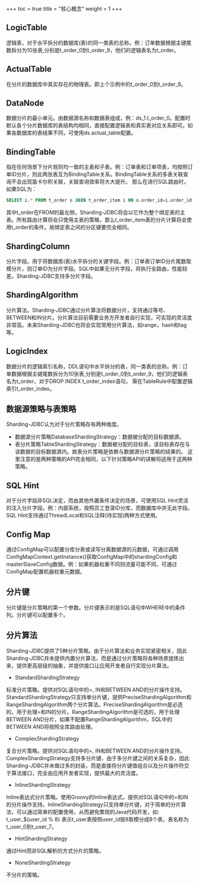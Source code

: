 +++
toc = true
title = "核心概念"
weight = 1
+++


## LogicTable
逻辑表，对于水平拆分的数据库(表)的同一类表的总称。例：订单数据根据主键尾数拆分为10张表,分别是t_order_0到t_order_9，他们的逻辑表名为t_order。

## ActualTable
在分片的数据库中真实存在的物理表。即上个示例中的t_order_0到t_order_9。

## DataNode
数据分片的最小单元。由数据源名称和数据表组成，例：ds_1.t_order_0。配置时默认各个分片数据库的表结构均相同，直接配置逻辑表和真实表对应关系即可。如果各数据库的表结果不同，可使用ds.actual_table配置。

## BindingTable
指在任何场景下分片规则均一致的主表和子表。例：订单表和订单项表，均按照订单ID分片，则此两张表互为BindingTable关系。BindingTable关系的多表关联查询不会出现笛卡尔积关联，关联查询效率将大大提升。
那么在进行SQL路由时，如果SQL为：
```sql
SELECT i.* FROM t_order o JOIN t_order_item i ON o.order_id=i.order_id WHERE o.user_id=? AND o.order_id=?
```
其中t_order在FROM的最左侧，Sharding-JDBC将会以它作为整个绑定表的主表。所有路由计算将会只使用主表的策略，那么t_order_item表的分片计算将会使用t_order的条件。故绑定表之间的分区键要完全相同。

## ShardingColumn
分片字段。用于将数据库(表)水平拆分的关键字段。例：订单表订单ID分片尾数取模分片，则订单ID为分片字段。SQL中如果无分片字段，将执行全路由，性能较差。Sharding-JDBC支持多分片字段。

## ShardingAlgorithm
分片算法。Sharding-JDBC通过分片算法将数据分片，支持通过等号、BETWEEN和IN分片。分片算法目前需要业务方开发者自行实现，可实现的灵活度非常高。未来Sharding-JDBC也将会实现常用分片算法，如range，hash和tag等。

## LogicIndex
数据分片的逻辑索引名称，DDL语句中水平拆分的表，同一类表的总称。例：订单数据根据主键尾数拆分为10张表,分别是t_order_0到t_order_9，他们的逻辑表名为t_order，对于DROP INDEX t_order_index语句，
需在TableRule中配置逻辑索引t_order_index。

## 数据源策略与表策略

Sharding-JDBC认为对于分片策略存有两种维度。
- 数据源分片策略DatabaseShardingStrategy：数据被分配的目标数据源。
- 表分片策略TableShardingStrategy：数据被分配的目标表，该目标表存在与该数据的目标数据源内。故表分片策略是依赖与数据源分片策略的结果的。
这里注意的是两种策略的API完全相同，以下针对策略API的讲解将适用于这两种策略。

## SQL Hint
对于分片字段非SQL决定，而由其他外置条件决定的场景，可使用SQL Hint灵活的注入分片字段。例：内部系统，按照员工登录ID分库，而数据库中并无此字段。SQL Hint支持通过ThreadLocal和SQL注释(待实现)两种方式使用。

## Config Map
通过ConfigMap可以配置分库分表或读写分离数据源的元数据，可通过调用ConfigMapContext.getInstance()获取ConfigMap中的shardingConfig和masterSlaveConfig数据。例：如果机器权重不同则流量可能不同，可通过ConfigMap配置机器权重元数据。

## 分片键

分片键是分片策略的第一个参数。分片键表示的是SQL语句中WHERE中的条件列。分片键可以配置多个。

## 分片算法

Sharding-JDBC提供了5种分片策略。由于分片算法和业务实现紧密相关，因此Sharding-JDBC并未提供内置分片算法，而是通过分片策略将各种场景提炼出来，提供更高层级的抽象，并提供接口让应用开发者自行实现分片算法。

- StandardShardingStrategy

标准分片策略。提供对SQL语句中的=, IN和BETWEEN AND的分片操作支持。StandardShardingStrategy只支持单分片键，提供PreciseShardingAlgorithm和RangeShardingAlgorithm两个分片算法。PreciseShardingAlgorithm是必选的，用于处理=和IN的分片。RangeShardingAlgorithm是可选的，用于处理BETWEEN AND分片，如果不配置RangeShardingAlgorithm，SQL中的BETWEEN AND将按照全库路由处理。

- ComplexShardingStrategy

复合分片策略。提供对SQL语句中的=, IN和BETWEEN AND的分片操作支持。ComplexShardingStrategy支持多分片键，由于多分片键之间的关系复杂，因此Sharding-JDBC并未做过多的封装，而是直接将分片键值组合以及分片操作符交于算法接口，完全由应用开发者实现，提供最大的灵活度。

- InlineShardingStrategy

Inline表达式分片策略。使用Groovy的Inline表达式，提供对SQL语句中的=和IN的分片操作支持。InlineShardingStrategy只支持单分片键，对于简单的分片算法，可以通过简单的配置使用，从而避免繁琐的Java代码开发，如: t_user_${user_id % 8} 表示t_user表按照user_id按8取模分成8个表，表名称为t_user_0到t_user_7。

- HintShardingStrategy

通过Hint而非SQL解析的方式分片的策略。

- NoneShardingStrategy

不分片的策略。